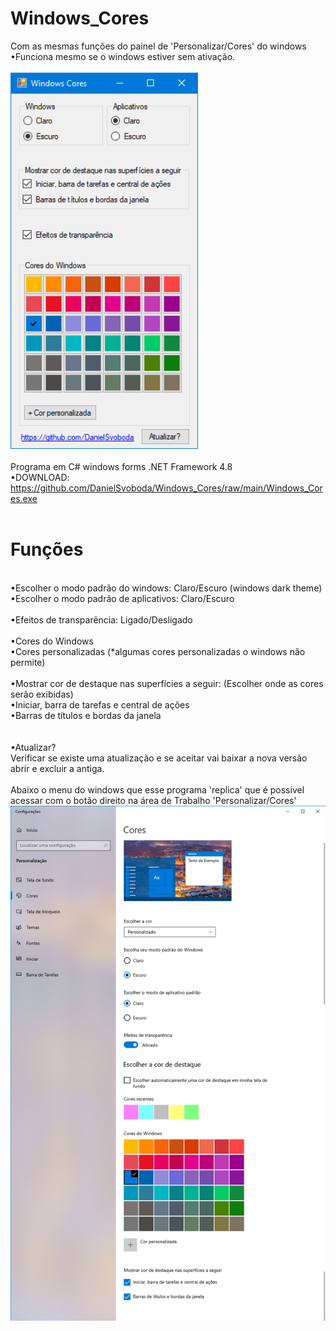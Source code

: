 # Windows_Cores
Com as mesmas funções do painel de 'Personalizar/Cores' do windows
<br>•Funciona mesmo se o windows estiver sem ativação.
<br><br><img width="300" alt="portfolio_view" src="https://raw.githubusercontent.com/DanielSvoboda/Windows_Cores/main/01.png">
<br><br>
Programa em C# windows forms .NET Framework 4.8
<br>
•DOWNLOAD: https://github.com/DanielSvoboda/Windows_Cores/raw/main/Windows_Cores.exe
  <br><br>
  # Funções
  <br>
  •Escolher o modo padrão do windows: Claro/Escuro (windows dark theme)<br>
  •Escolher o modo padrão de aplicativos: Claro/Escuro <br><br>
  •Efeitos de transparência: Ligado/Desligado <br><br>
  •Cores do Windows <br>
  •Cores personalizadas (*algumas cores personalizadas o windows não permite) <br><br>
  •Mostrar cor de destaque nas superfícies a seguir: (Escolher onde as cores serão exibidas) <br>
  •Iniciar, barra de tarefas e central de ações <br>
  •Barras de títulos e bordas da janela <br>
  <br><br>
  •Atualizar? <br>
   Verificar se existe uma atualização e se aceitar vai baixar a nova versão abrir e excluir a antiga.
   <br><br>
  Abaixo o menu do windows que esse programa 'replica' que é possível acessar com o botão direito na área de Trabalho 'Personalizar/Cores'
  <img width="900" alt="portfolio_view" src="https://raw.githubusercontent.com/DanielSvoboda/Windows_Cores/main/02.png">
